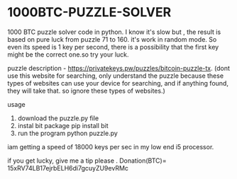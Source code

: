 # 1000BTC-PUZZLE-SOLVER
1000 BTC puzzle solver code in python. I know it's slow but , the result is based on pure luck from puzzle 71 to 160. it's work in random mode. So even its speed is 1 key per second, there is a possibility that the first key might be the correct one.so try your luck.

puzzle description - https://privatekeys.pw/puzzles/bitcoin-puzzle-tx. (dont use this website for searching, only understand the puzzle because these types of websites can use your device for searching, and if anything found, they will take that. so ignore these types of websites.)

usage

1) download the puzzle.py file
2) instal bit package 
pip install bit
3) run the program
   python puzzle.py

iam getting a speed of 18000 keys per sec in my low end i5 processor.


if you get lucky, give me a tip please .
Donation(BTC)= 15xRV74LB17ejrbELH6di7gcuyZU9evRMc
